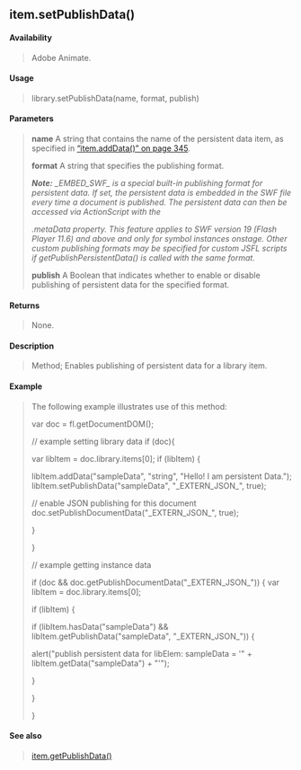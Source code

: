 ## item.setPublishData()

#### Availability

> Adobe Animate.

#### Usage

> library.setPublishData(name, format, publish)

#### Parameters

> **name** A string that contains the name of the persistent data item, as specified in [“item.addData()” on page 345](#_bookmark660).
>
> **format** A string that specifies the publishing format.
>
> ***Note:** \_EMBED\_SWF\_ is a special built-in publishing format for persistent data. If set, the persistent data is embedded in the SWF file every time a document is published. The persistent data can then be accessed via ActionScript with the*
>
> *.metaData property. This feature applies to SWF version 19 (Flash Player 11.6) and above and only for symbol instances onstage. Other custom publishing formats may be specified for custom JSFL scripts if getPublishPersistentData() is called with the same format.*
>
> **publish** A Boolean that indicates whether to enable or disable publishing of persistent data for the specified format.

#### Returns

> None.

#### Description

> Method; Enables publishing of persistent data for a library item.

#### Example

> The following example illustrates use of this method:
>
> var doc = fl.getDocumentDOM();
>
> // example setting library data if (doc){
>
> var libItem = doc.library.items\[0\]; if (libItem) {
>
> libItem.addData("sampleData", "string", "Hello! I am persistent Data."); libItem.setPublishData("sampleData", "\_EXTERN\_JSON\_", true);
>
> // enable JSON publishing for this document doc.setPublishDocumentData("\_EXTERN\_JSON\_", true);
>
> }
>
> }
>
> // example getting instance data
>
> if (doc && doc.getPublishDocumentData("\_EXTERN\_JSON\_")) { var libItem = doc.library.items\[0\];
>
> if (libItem) {
>
> if (libItem.hasData("sampleData") && libItem.getPublishData("sampleData", "\_EXTERN\_JSON\_")) {
>
> alert("publish persistent data for libElem: sampleData = '" + libItem.getData("sampleData") + "'");
>
> }
>
> }
>
> }

#### See also

> [item.getPublishData()](#_bookmark662)
